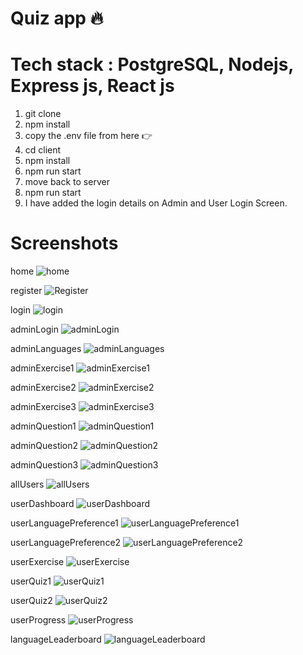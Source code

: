 # Quiz app 🔥

# Tech stack : PostgreSQL, Nodejs, Express js, React js
1. git clone
2. npm install
3. copy the .env file from here 👉
4. cd client
5. npm install
6. npm run start
7. move back to server
8. npm run start
11. I have added the login details on Admin and User Login Screen.

# Screenshots
home
![home](./screenshots/home.png)

register
![Register](./screenshots/register.png)

login
![login](./screenshots/login.png)

adminLogin
![adminLogin](./screenshots/adminLogin.png)

adminLanguages
![adminLanguages](./screenshots/adminLanguages.png)

adminExercise1
![adminExercise1](./screenshots/adminExercise1.png)

adminExercise2
![adminExercise2](./screenshots/adminExercise2.png)

adminExercise3
![adminExercise3](./screenshots/adminExercise3.png)

adminQuestion1
![adminQuestion1](./screenshots/adminQuestion1.png)

adminQuestion2
![adminQuestion2](./screenshots/adminQuestion2.png)

adminQuestion3
![adminQuestion3](./screenshots/adminQuestion3.png)

allUsers
![allUsers](./screenshots/allUsers.png)

userDashboard
![userDashboard](./screenshots/userDashboard.png)

userLanguagePreference1
![userLanguagePreference1](./screenshots/userLanguagePreference1.png)

userLanguagePreference2
![userLanguagePreference2](./screenshots/userLanguagePreference2.png)

userExercise
![userExercise](./screenshots/userExercise.png)

userQuiz1
![userQuiz1](./screenshots/userQuiz1.png)

userQuiz2
![userQuiz2](./screenshots/userQuiz2.png)

userProgress
![userProgress](./screenshots/userProgress.png)

languageLeaderboard
![languageLeaderboard](./screenshots/languageLeaderboard.png)

